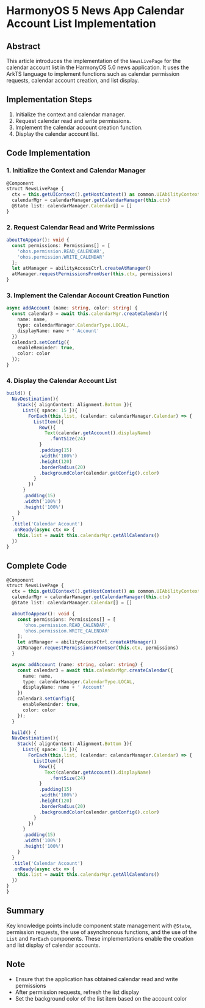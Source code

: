 # HarmonyOS 5 News App Calendar Account List Implementation

## Abstract
This article introduces the implementation of the `NewsLivePage` for the calendar account list in the HarmonyOS 5.0 news application. It uses the ArkTS language to implement functions such as calendar permission requests, calendar account creation, and list display.

## Implementation Steps
1. Initialize the context and calendar manager.
2. Request calendar read and write permissions.
3. Implement the calendar account creation function.
4. Display the calendar account list.

## Code Implementation
### 1. Initialize the Context and Calendar Manager
```typescript
@Component 
struct NewsLivePage { 
  ctx = this.getUIContext().getHostContext() as common.UIAbilityContext 
  calendarMgr = calendarManager.getCalendarManager(this.ctx) 
  @State list: calendarManager.Calendar[] = [] 
}
```

### 2. Request Calendar Read and Write Permissions
```typescript
aboutToAppear(): void { 
  const permissions: Permissions[] = [ 
    'ohos.permission.READ_CALENDAR', 
    'ohos.permission.WRITE_CALENDAR' 
  ]; 
  let atManager = abilityAccessCtrl.createAtManager() 
  atManager.requestPermissionsFromUser(this.ctx, permissions) 
}
```

### 3. Implement the Calendar Account Creation Function
```typescript
async addAccount (name: string, color: string) { 
  const calendar3 = await this.calendarMgr.createCalendar({ 
    name: name, 
    type: calendarManager.CalendarType.LOCAL, 
    displayName: name + ' Account' 
  }) 
  calendar3.setConfig({ 
    enableReminder: true, 
    color: color 
  }); 
}
```

### 4. Display the Calendar Account List
```typescript
build() { 
  NavDestination(){ 
    Stack({ alignContent: Alignment.Bottom }){ 
      List({ space: 15 }){ 
        ForEach(this.list, (calendar: calendarManager.Calendar) => { 
          ListItem(){ 
            Row(){ 
              Text(calendar.getAccount().displayName) 
                .fontSize(24) 
            } 
            .padding(15) 
            .width('100%') 
            .height(120) 
            .borderRadius(20) 
            .backgroundColor(calendar.getConfig().color) 
          } 
        }) 
      } 
      .padding(15) 
      .width('100%') 
      .height('100%') 
    } 
  } 
  .title('Calendar Account') 
  .onReady(async ctx => { 
    this.list = await this.calendarMgr.getAllCalendars() 
  }) 
}
```

## Complete Code

```typescript
@Component 
struct NewsLivePage { 
  ctx = this.getUIContext().getHostContext() as common.UIAbilityContext 
  calendarMgr = calendarManager.getCalendarManager(this.ctx) 
  @State list: calendarManager.Calendar[] = [] 

  aboutToAppear(): void { 
    const permissions: Permissions[] = [ 
      'ohos.permission.READ_CALENDAR', 
      'ohos.permission.WRITE_CALENDAR' 
    ]; 
    let atManager = abilityAccessCtrl.createAtManager() 
    atManager.requestPermissionsFromUser(this.ctx, permissions) 
  }

  async addAccount (name: string, color: string) { 
    const calendar3 = await this.calendarMgr.createCalendar({ 
      name: name, 
      type: calendarManager.CalendarType.LOCAL, 
      displayName: name + ' Account' 
    }) 
    calendar3.setConfig({ 
      enableReminder: true, 
      color: color 
    }); 
  }

  build() { 
  NavDestination(){ 
    Stack({ alignContent: Alignment.Bottom }){ 
      List({ space: 15 }){ 
        ForEach(this.list, (calendar: calendarManager.Calendar) => { 
          ListItem(){ 
            Row(){ 
              Text(calendar.getAccount().displayName) 
                .fontSize(24) 
            } 
            .padding(15) 
            .width('100%') 
            .height(120) 
            .borderRadius(20) 
            .backgroundColor(calendar.getConfig().color) 
          } 
        }) 
      } 
      .padding(15) 
      .width('100%') 
      .height('100%') 
    } 
  } 
  .title('Calendar Account') 
  .onReady(async ctx => { 
    this.list = await this.calendarMgr.getAllCalendars() 
  }) 
}
}
```

## Summary
Key knowledge points include component state management with `@State`, permission requests, the use of asynchronous functions, and the use of the `List` and `ForEach` components. These implementations enable the creation and list display of calendar accounts.

## Note
- Ensure that the application has obtained calendar read and write permissions
- After permission requests, refresh the list display
- Set the background color of the list item based on the account color
